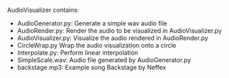 AudioVisualizer contains:
- AudioGenerator.py: Generate a simple wav audio file 
- AudioRender.py: Render the audio to be visualized in AudioVisualizer.py
- AudioVisualizer.py: Visualize the audio rendered in AudioRender.py
- CircleWrap.py Wrap the audio visualization onto a circle
- Interpolate.py: Perform linear interpolation
- SimpleScale.wav: Audio file generated by AudioGenerator.py
- backstage.mp3: Example song Backstage by Neffex

